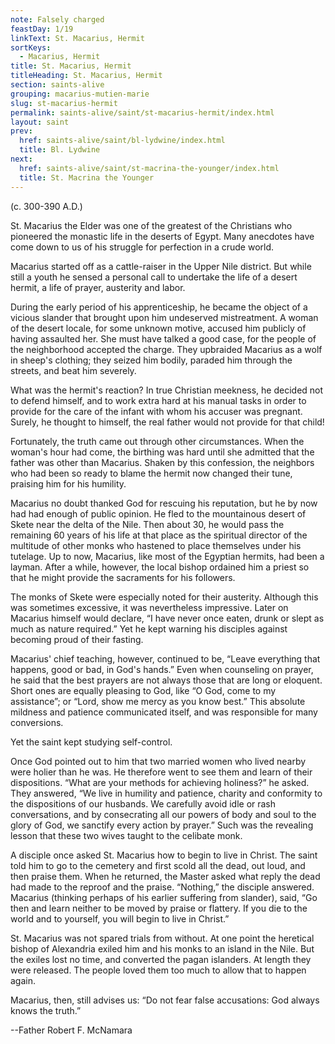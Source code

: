 ```yaml
---
note: Falsely charged
feastDay: 1/19
linkText: St. Macarius, Hermit
sortKeys:
  - Macarius, Hermit
title: St. Macarius, Hermit
titleHeading: St. Macarius, Hermit
section: saints-alive
grouping: macarius-mutien-marie
slug: st-macarius-hermit
permalink: saints-alive/saint/st-macarius-hermit/index.html
layout: saint
prev:
  href: saints-alive/saint/bl-lydwine/index.html
  title: Bl. Lydwine
next:
  href: saints-alive/saint/st-macrina-the-younger/index.html
  title: St. Macrina the Younger
---
```

(c. 300-390 A.D.)

St. Macarius the Elder was one of the greatest of the Christians who pioneered the monastic life in the deserts of Egypt. Many anecdotes have come down to us of his struggle for perfection in a crude world.

Macarius started off as a cattle-raiser in the Upper Nile district. But while still a youth he sensed a personal call to undertake the life of a desert hermit, a life of prayer, austerity and labor.

During the early period of his apprenticeship, he became the object of a vicious slander that brought upon him undeserved mistreatment. A woman of the desert locale, for some unknown motive, accused him publicly of having assaulted her. She must have talked a good case, for the people of the neighborhood accepted the charge. They upbraided Macarius as a wolf in sheep's clothing; they seized him bodily, paraded him through the streets, and beat him severely.

What was the hermit's reaction? In true Christian meekness, he decided not to defend himself, and to work extra hard at his manual tasks in order to provide for the care of the infant with whom his accuser was pregnant. Surely, he thought to himself, the real father would not provide for that child!

Fortunately, the truth came out through other circumstances. When the woman's hour had come, the birthing was hard until she admitted that the father was other than Macarius. Shaken by this confession, the neighbors who had been so ready to blame the hermit now changed their tune, praising him for his humility.

Macarius no doubt thanked God for rescuing his reputation, but he by now had had enough of public opinion. He fled to the mountainous desert of Skete near the delta of the Nile. Then about 30, he would pass the remaining 60 years of his life at that place as the spiritual director of the multitude of other monks who hastened to place themselves under his tutelage. Up to now, Macarius, like most of the Egyptian hermits, had been a layman. After a while, however, the local bishop ordained him a priest so that he might provide the sacraments for his followers.

The monks of Skete were especially noted for their austerity. Although this was sometimes excessive, it was nevertheless impressive. Later on Macarius himself would declare, “I have never once eaten, drunk or slept as much as nature required.” Yet he kept warning his disciples against becoming proud of their fasting.

Macarius' chief teaching, however, continued to be, “Leave everything that happens, good or bad, in God's hands.” Even when counseling on prayer, he said that the best prayers are not always those that are long or eloquent. Short ones are equally pleasing to God, like “O God, come to my assistance”; or “Lord, show me mercy as you know best.” This absolute mildness and patience communicated itself, and was responsible for many conversions.

Yet the saint kept studying self-control.

Once God pointed out to him that two married women who lived nearby were holier than he was. He therefore went to see them and learn of their dispositions. “What are your methods for achieving holiness?” he asked. They answered, “We live in humility and patience, charity and conformity to the dispositions of our husbands. We carefully avoid idle or rash conversations, and by consecrating all our powers of body and soul to the glory of God, we sanctify every action by prayer.” Such was the revealing lesson that these two wives taught to the celibate monk.

A disciple once asked St. Macarius how to begin to live in Christ. The saint told him to go to the cemetery and first scold all the dead, out loud, and then praise them. When he returned, the Master asked what reply the dead had made to the reproof and the praise. “Nothing,” the disciple answered. Macarius (thinking perhaps of his earlier suffering from slander), said, “Go then and learn neither to be moved by praise or flattery. If you die to the world and to yourself, you will begin to live in Christ.”

St. Macarius was not spared trials from without. At one point the heretical bishop of Alexandria exiled him and his monks to an island in the Nile. But the exiles lost no time, and converted the pagan islanders. At length they were released. The people loved them too much to allow that to happen again.

Macarius, then, still advises us: “Do not fear false accusations: God always knows the truth.”

\--Father Robert F. McNamara